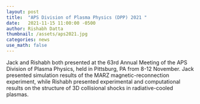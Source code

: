 ```yaml
---
layout: post
title:  "APS Division of Plasma Physics (DPP) 2021 "
date:   2021-11-15 11:00:00 -0500
author: Rishabh Datta
thumbnail: /assets/aps2021.jpg
categories: news
use_math: false
---
```

Jack and Rishabh both presented at the 63rd Annual Meeting of the APS Division of Plasma Physics, held in Pittsburg, PA from 8-12 November. Jack presented simulation results of the MARZ magnetic-reconnection experiment, while Rishabh presented experimental and computational results on the structure of 3D collisional shocks in radiative-cooled plasmas. 
